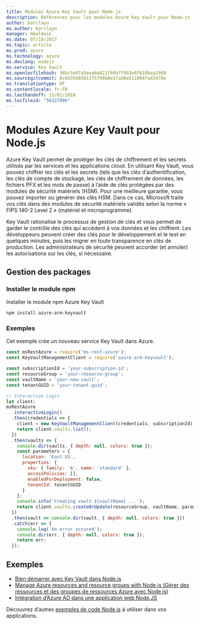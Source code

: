 ```yaml
---
title: Modules Azure Key Vault pour Node.js
description: Références pour les modules Azure Key Vault pour Node.js
author: barclayn
ms.author: barclayn
manager: mbaldwin
ms.date: 07/18/2017
ms.topic: article
ms.prod: azure
ms.technology: azure
ms.devlang: nodejs
ms.service: Key Vault
ms.openlocfilehash: 36bc5e97a5eea6e821f66bff9b3e8f610baa2dd0
ms.sourcegitcommit: 8c6935b6591175798b8e37ad0e511864fad3478e
ms.translationtype: HT
ms.contentlocale: fr-FR
ms.lasthandoff: 11/01/2018
ms.locfileid: "50327096"
---
```

# <a name="azure-key-vault-modules-for-nodejs"></a>Modules Azure Key Vault pour Node.js

Azure Key Vault permet de protéger les clés de chiffrement et les secrets utilisés par les services et les applications cloud. En utilisant Key Vault, vous pouvez chiffrer les clés et les secrets (tels que les clés d’authentification, les clés de compte de stockage, les clés de chiffrement de données, les fichiers PFX et les mots de passe) à l’aide de clés protégées par des modules de sécurité matériels (HSM). Pour une meilleure garantie, vous pouvez importer ou générer des clés HSM. Dans ce cas, Microsoft traite vos clés dans des modules de sécurité matériels validés selon la norme « FIPS 140-2 Level 2 » (matériel et microprogramme).

Key Vault rationalise le processus de gestion de clés et vous permet de garder le contrôle des clés qui accèdent à vos données et les chiffrent. Les développeurs peuvent créer des clés pour le développement et le test en quelques minutes, puis les migrer en toute transparence en clés de production. Les administrateurs de sécurité peuvent accorder (et annuler) les autorisations sur les clés, si nécessaire.

## <a name="management-package"></a>Gestion des packages

### <a name="install-the-npm-module"></a>Installer le module npm 

Installer le module npm Azure Key Vault

```bash
npm install azure-arm-keyvault
```

### <a name="example"></a>Exemples

Cet exemple crée un nouveau service Key Vault dans Azure.

```javascript
const msRestAzure = require('ms-rest-azure');
const KeyVaultManagementClient = require('azure-arm-keyvault');

const subscriptionId = 'your-subscription-id';
const resourceGroup = 'your-resource-group';
const vaultName = 'your-new-vault';
const tenantGUID = 'your-tenant-guid';

// Interactive Login
let client;
msRestAzure
  .interactiveLogin()
  .then(credentials => {
    client = new KeyVaultManagementClient(credentials, subscriptionId);
    return client.vaults.list();
  })
  .then(vaults => {
    console.dir(vaults, { depth: null, colors: true });
    const parameters = {
      location: 'East US',
      properties: {
        sku: { family: 'A', name: 'standard' },
        accessPolicies: [],
        enabledForDeployment: false,
        tenantId: tenantGUID
      }
    };
    console.info('Creating vault ${vaultName} ...');
    return client.vaults.createOrUpdate(resourceGroup, vaultName, parameters);
  })
  .then(vault => console.dir(vault, { depth: null, colors: true }))
  .catch(err => {
    console.log('An error occured');
    console.dir(err, { depth: null, colors: true });
    return err;
  });
```

## <a name="samples"></a>Exemples

- [Bien démarrer avec Key Vault dans Node.js](https://azure.microsoft.com/resources/samples/key-vault-node-getting-started/)
- [Manage Azure resources and resource groups with Node.js (Gérer des ressources et des groupes de ressources Azure avec Node.js)](https://azure.microsoft.com/resources/samples/resource-manager-node-resources-and-groups/) 
- [Intégration d’Azure AD dans une application web Node.JS](https://azure.microsoft.com/resources/samples/active-directory-node-webapp-openidconnect/) 

Découvrez d’autres [exemples de code Node.js](https://azure.microsoft.com/resources/samples/?platform=nodejs) à utiliser dans vos applications.
